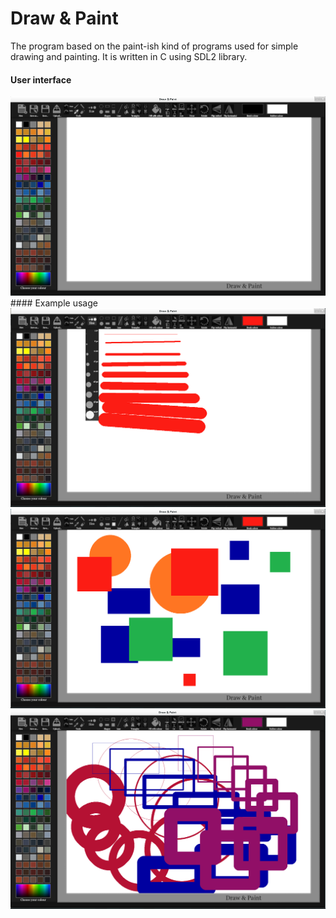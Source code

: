 # Draw & Paint
The program based on the paint-ish kind of programs used for simple drawing and painting. It is written in C using SDL2 library. 

#### User interface
<img src="https://github.com/Brydzia96/Projects/blob/main/images/ui_draw.png" >
#### Example usage
<img src="https://github.com/Brydzia96/Projects/blob/main/images/ui_draw2.png" >
<img src="https://github.com/Brydzia96/Projects/blob/main/images/ui_draw3.png" >
<img src="https://github.com/Brydzia96/Projects/blob/main/images/ui_draw4.png" >


